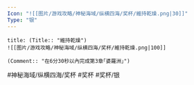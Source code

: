 ```yaml
---
Icon: "![[图片/游戏攻略/神秘海域/纵横四海/奖杯/維持乾燥.png|30]]"
Type: "银"
---
```

```ad-common-silver-trophy
title: (Title:: "維持乾燥")
![[图片/游戏攻略/神秘海域/纵横四海/奖杯/維持乾燥.png|100]]

(Comment:: "在6分30秒以內完成第3章｢婆羅洲｣")
```

#神秘海域/纵横四海/奖杯 #奖杯 #奖杯/银
